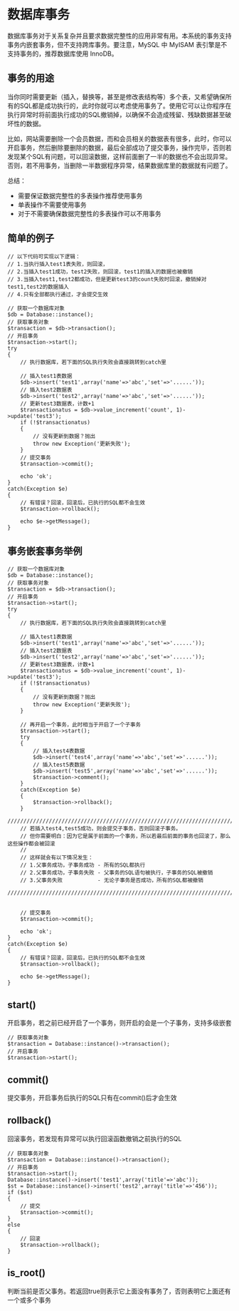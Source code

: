 数据库事务
==============
数据库事务对于关系复杂并且要求数据完整性的应用非常有用。本系统的事务支持事务内嵌套事务，但不支持跨库事务。要注意，MySQL 中 MyISAM 表引擎是不支持事务的，推荐数据库使用 InnoDB。

事务的用途
----------
当你同时需要更新（插入，替换等，甚至是修改表结构等）多个表，又希望确保所有的SQL都是成功执行的，此时你就可以考虑使用事务了。使用它可以让你程序在执行异常时将前面执行成功的SQL撤销掉，以确保不会造成残留、残缺数据甚至破坏性的数据。

比如，网站需要删除一个会员数据，而和会员相关的数据表有很多，此时，你可以开启事务，然后删除要删除的数据，最后全部成功了提交事务，操作完毕，否则若发现某个SQL有问题，可以回滚数据，这样前面删了一半的数据也不会出现异常。否则，若不用事务，当删除一半数据程序异常，结果数据库里的数据就有问题了。

总结：

* 需要保证数据完整性的多表操作推荐使用事务
* 单表操作不需要使用事务
* 对于不需要确保数据完整性的多表操作可以不用事务

简单的例子
------------
    // 以下代码可实现以下逻辑：
    // 1.当执行插入test1表失败，则回滚，
    // 2.当插入test1成功，test2失败，则回滚，test1的插入的数据也被撤销
    // 3.当插入test1,test2都成功，但是更新test3的count失败时回滚，撤销掉对test1,test2的数据插入
    // 4.只有全部都执行通过，才会提交生效
    
    // 获取一个数据库对象
    $db = Database::instance();
    // 获取事务对象
    $transaction = $db->transaction();
    // 开启事务
    $transaction->start();
    try
    {
        // 执行数据库，若下面的SQL执行失败会直接跳转到catch里
        
        // 插入test1表数据
        $db->insert('test1',array('name'=>'abc','set'=>'......'));
        // 插入test2数据表
        $db->insert('test2',array('name'=>'abc','set'=>'......'));
        // 更新test3数据表，计数+1
        $transactionatus = $db->value_increment('count', 1)->update('test3');
        if (!$transactionatus)
        {
            // 没有更新到数据？抛出
            throw new Exception('更新失败');
        }
        // 提交事务
        $transaction->commit();
        
        echo 'ok';
    }
    catch(Exception $e)
    {
        // 有错误？回滚，回滚后，已执行的SQL都不会生效
        $transaction->rollback();
        
        echo $e->getMessage();
    }

事务嵌套事务举例
--------------

    // 获取一个数据库对象
    $db = Database::instance();
    // 获取事务对象
    $transaction = $db->transaction();
    // 开启事务
    $transaction->start();
    try
    {
        // 执行数据库，若下面的SQL执行失败会直接跳转到catch里
        
        // 插入test1表数据
        $db->insert('test1',array('name'=>'abc','set'=>'......'));
        // 插入test2数据表
        $db->insert('test2',array('name'=>'abc','set'=>'......'));
        // 更新test3数据表，计数+1
        $transactionatus = $db->value_increment('count', 1)->update('test3');
        if (!$transactionatus)
        {
            // 没有更新到数据？抛出
            throw new Exception('更新失败');
        }
        
        // 再开启一个事务，此时相当于开启了一个子事务
        $transaction->start();
        try
        {
            // 插入test4表数据
            $db->insert('test4',array('name'=>'abc','set'=>'......'));
            // 插入test5表数据
            $db->insert('test5',array('name'=>'abc','set'=>'......'));
            $transaction->comment();
        }
        catch(Exception $e)
        {
            $transaction->rollback();
        }
        //////////////////////////////////////////////////////////////////////////////////////// 
        // 若插入test4,test5成功，则会提交子事务，否则回滚子事务。
        // 但你需要明白：因为它是属于前面的一个事务，所以若最后前面的事务也回滚了，那么这些操作都会被回滚
        // 
        // 这样就会有以下情况发生：
        // 1.父事务成功，子事务成功 - 所有的SQL都执行
        // 2.父事务成功，子事务失败 - 父事务的SQL语句被执行，子事务的SQL被撤销
        // 3.父事务失败　　　　　　 - 无论子事务是否成功，所有的SQL都被撤销
        ////////////////////////////////////////////////////////////////////////////////////////
        
        
        // 提交事务
        $transaction->commit();
        
        echo 'ok';
    }
    catch(Exception $e)
    {
        // 有错误？回滚，回滚后，已执行的SQL都不会生效
        $transaction->rollback();
        
        echo $e->getMessage();
    }


start()
---------------
开启事务，若之前已经开启了一个事务，则开启的会是一个子事务，支持多级嵌套
    
    // 获取事务对象
    $transaction = Database::instance()->transaction();
    // 开启事务
    $transaction->start();

commit()
---------
提交事务，开启事务后执行的SQL只有在commit()后才会生效

rollback()
-----------
回滚事务，若发现有异常可以执行回滚函数撤销之前执行的SQL

    // 获取事务对象
    $transaction = Database::instance()->transaction();
    // 开启事务
    $transaction->start();
    Database::instance()->insert('test1',array('title'=>'abc'));
    $st = Database::instance()->insert('test2',array('title'=>'456'));
    if ($st)
    {
        // 提交
        $transaction->commit();
    }
    else
    {
        // 回滚
        $transaction->rollback();
    }

is_root()
-----------
判断当前是否父事务。若返回true则表示它上面没有事务了，否则表明它上面还有一个或多个事务
    